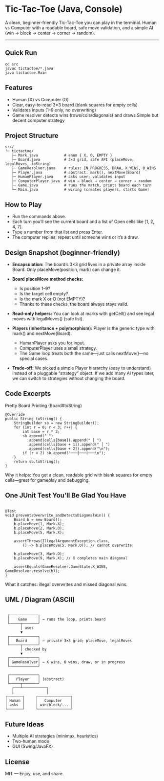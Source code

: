 # Tic-Tac-Toe (Java, Console)

A clean, beginner-friendly Tic-Tac-Toe you can play in the terminal.
Human vs Computer with a readable board, safe move validation, and a simple AI (win → block → center → corner → random).

---


## Quick Run
```
cd src
javac tictactoe/*.java
java tictactoe.Main
```


## Features
- Human (X) vs Computer (O)
- Clear, easy-to-read 3×3 board (blank squares for empty cells)
- Validates inputs (1–9 only, no overwriting)
- Game resolver detects wins (rows/cols/diagonals) and draws Simple but decent computer strategy



## Project Structure
```
src/
└─ tictactoe/
   ├─ Mark.java            # enum { X, O, EMPTY }
   ├─ Board.java           # 3×3 grid, safe API (placeMove, legalMoves, toString)
   ├─ GameResolver.java    # rules: IN_PROGRESS, DRAW, X_WINS, O_WINS
   ├─ Player.java          # abstract: mark(), nextMove(Board)
   ├─ HumanPlayer.java     # asks user; validates input
   ├─ ComputerPlayer.java  # win → block → center → corner → random
   ├─ Game.java            # runs the match, prints board each turn
   └─ Main.java            # wiring (creates players, starts Game)
```

## How to Play

- Run the commands above.
- Each turn you’ll see the current board and a list of Open cells like [1, 2, 4, 7].
- Type a number from that list and press Enter.
- The computer replies; repeat until someone wins or it’s a draw.


## Design Snapshot (beginner-friendly)
- **Encapsulation:** The board’s 3×3 grid lives in a private array inside Board. Only placeMove(position, mark) can change it.
- **Board placeMove method checks:**
  - Is position 1–9?
  - Is the target cell empty?
  - Is the mark X or O (not EMPTY)?
  - Thanks to these checks, the board always stays valid.

- **Read-only helpers:** You can look at marks with getCell() and see legal moves with legalMoves() (safe list).
- **Players (inheritance + polymorphism):** Player is the generic type with mark() and nextMove(Board).
  - HumanPlayer asks you for input.
  - ComputerPlayer uses a small strategy.
  - The Game loop treats both the same—just calls nextMove()—no special cases.

- **Trade-off:** We picked a simple Player hierarchy (easy to understand) instead of a pluggable “strategy” object. If we add many AI types later, we can switch to strategies without changing the board.


## Code Excerpts
Pretty Board Printing (Board#toString)
```
@Override
public String toString() {
    StringBuilder sb = new StringBuilder();
    for (int r = 0; r < 3; r++) {
        int base = r * 3;
        sb.append(" ")
          .append(cells[base]).append(" │ ")
          .append(cells[base + 1]).append(" │ ")
          .append(cells[base + 2]).append("\n");
        if (r < 2) sb.append("───┼───┼───\n");
    }
    return sb.toString();
}

```
Why it helps: You get a clean, readable grid with blank squares for empty cells—great for gameplay and debugging.


## One JUnit Test You’ll Be Glad You Have
```

@Test
void preventsOverwrite_andDetectsDiagonalWin() {
    Board b = new Board();
    b.placeMove(1, Mark.X);
    b.placeMove(2, Mark.O);
    b.placeMove(5, Mark.X);

    assertThrows(IllegalArgumentException.class,
        () -> b.placeMove(5, Mark.O)); // cannot overwrite

    b.placeMove(3, Mark.O);
    b.placeMove(9, Mark.X); // X completes main diagonal

    assertEquals(GameResolver.GameState.X_WINS, GameResolver.resolve(b));
}

```
What it catches: illegal overwrites and missed diagonal wins.


## UML / Diagram (ASCII)
```

 ┌─────────────┐
 │    Game     │ → runs the loop, prints board
 └─────┬───────┘
       │ uses
       ▼
 ┌─────────────┐
 │   Board     │ → private 3×3 grid; placeMove, legalMoves
 └─────┬───────┘
       │ checked by
       ▼
 ┌─────────────┐
 │ GameResolver│ → X wins, O wins, draw, or in progress
 └─────────────┘

 ┌─────────────┐
 │   Player    │ (abstract)
 └─────┬───────┘
   ┌───┴───────────┐
   │               │
┌───────┐     ┌───────────────┐
│ Human │     │   Computer    │
│ asks  │     │ win/block/... │
└───────┘     └───────────────┘

```


## Future Ideas

- Multiple AI strategies (minimax, heuristics)
- Two-human mode
- GUI (Swing/JavaFX)

## License
MIT — Enjoy, use, and share.
